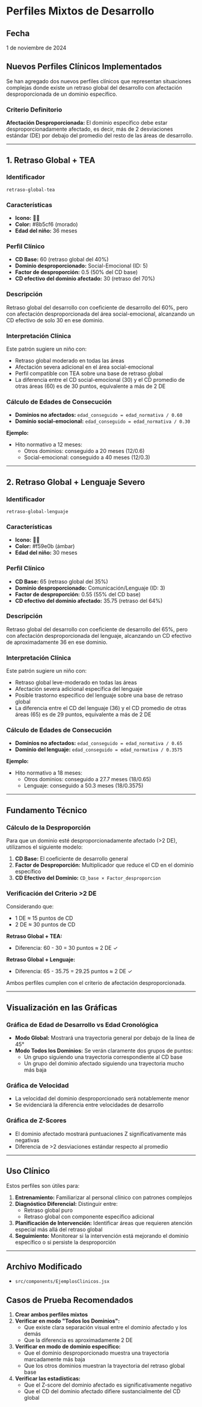 # Perfiles Mixtos de Desarrollo

## Fecha
1 de noviembre de 2024

## Nuevos Perfiles Clínicos Implementados

Se han agregado dos nuevos perfiles clínicos que representan situaciones complejas donde existe un retraso global del desarrollo con afectación desproporcionada de un dominio específico.

### Criterio Definitorio

**Afectación Desproporcionada:** El dominio específico debe estar desproporcionadamente afectado, es decir, más de 2 desviaciones estándar (DE) por debajo del promedio del resto de las áreas de desarrollo.

---

## 1. Retraso Global + TEA

### Identificador
`retraso-global-tea`

### Características
- **Icono:** 🔵🧩
- **Color:** #8b5cf6 (morado)
- **Edad del niño:** 36 meses

### Perfil Clínico
- **CD Base:** 60 (retraso global del 40%)
- **Dominio desproporcionado:** Social-Emocional (ID: 5)
- **Factor de desproporción:** 0.5 (50% del CD base)
- **CD efectivo del dominio afectado:** 30 (retraso del 70%)

### Descripción
Retraso global del desarrollo con coeficiente de desarrollo del 60%, pero con afectación desproporcionada del área social-emocional, alcanzando un CD efectivo de solo 30 en ese dominio.

### Interpretación Clínica
Este patrón sugiere un niño con:
- Retraso global moderado en todas las áreas
- Afectación severa adicional en el área social-emocional
- Perfil compatible con TEA sobre una base de retraso global
- La diferencia entre el CD social-emocional (30) y el CD promedio de otras áreas (60) es de 30 puntos, equivalente a más de 2 DE

### Cálculo de Edades de Consecución
- **Dominios no afectados:** `edad_conseguido = edad_normativa / 0.60`
- **Dominio social-emocional:** `edad_conseguido = edad_normativa / 0.30`

**Ejemplo:**
- Hito normativo a 12 meses:
  - Otros dominios: conseguido a 20 meses (12/0.6)
  - Social-emocional: conseguido a 40 meses (12/0.3)

---

## 2. Retraso Global + Lenguaje Severo

### Identificador
`retraso-global-lenguaje`

### Características
- **Icono:** 🔵💬
- **Color:** #f59e0b (ámbar)
- **Edad del niño:** 30 meses

### Perfil Clínico
- **CD Base:** 65 (retraso global del 35%)
- **Dominio desproporcionado:** Comunicación/Lenguaje (ID: 3)
- **Factor de desproporción:** 0.55 (55% del CD base)
- **CD efectivo del dominio afectado:** 35.75 (retraso del 64%)

### Descripción
Retraso global del desarrollo con coeficiente de desarrollo del 65%, pero con afectación desproporcionada del lenguaje, alcanzando un CD efectivo de aproximadamente 36 en ese dominio.

### Interpretación Clínica
Este patrón sugiere un niño con:
- Retraso global leve-moderado en todas las áreas
- Afectación severa adicional específica del lenguaje
- Posible trastorno específico del lenguaje sobre una base de retraso global
- La diferencia entre el CD del lenguaje (36) y el CD promedio de otras áreas (65) es de 29 puntos, equivalente a más de 2 DE

### Cálculo de Edades de Consecución
- **Dominios no afectados:** `edad_conseguido = edad_normativa / 0.65`
- **Dominio del lenguaje:** `edad_conseguido = edad_normativa / 0.3575`

**Ejemplo:**
- Hito normativo a 18 meses:
  - Otros dominios: conseguido a 27.7 meses (18/0.65)
  - Lenguaje: conseguido a 50.3 meses (18/0.3575)

---

## Fundamento Técnico

### Cálculo de la Desproporción

Para que un dominio esté desproporcionadamente afectado (>2 DE), utilizamos el siguiente modelo:

1. **CD Base:** El coeficiente de desarrollo general
2. **Factor de Desproporción:** Multiplicador que reduce el CD en el dominio específico
3. **CD Efectivo del Dominio:** `CD_base × Factor_desproporcion`

### Verificación del Criterio >2 DE

Considerando que:
- 1 DE ≈ 15 puntos de CD
- 2 DE ≈ 30 puntos de CD

**Retraso Global + TEA:**
- Diferencia: 60 - 30 = 30 puntos ≈ 2 DE ✓

**Retraso Global + Lenguaje:**
- Diferencia: 65 - 35.75 = 29.25 puntos ≈ 2 DE ✓

Ambos perfiles cumplen con el criterio de afectación desproporcionada.

---

## Visualización en las Gráficas

### Gráfica de Edad de Desarrollo vs Edad Cronológica
- **Modo Global:** Mostrará una trayectoria general por debajo de la línea de 45°
- **Modo Todos los Dominios:** Se verán claramente dos grupos de puntos:
  - Un grupo siguiendo una trayectoria correspondiente al CD base
  - Un grupo del dominio afectado siguiendo una trayectoria mucho más baja

### Gráfica de Velocidad
- La velocidad del dominio desproporcionado será notablemente menor
- Se evidenciará la diferencia entre velocidades de desarrollo

### Gráfica de Z-Scores
- El dominio afectado mostrará puntuaciones Z significativamente más negativas
- Diferencia de >2 desviaciones estándar respecto al promedio

---

## Uso Clínico

Estos perfiles son útiles para:

1. **Entrenamiento:** Familiarizar al personal clínico con patrones complejos
2. **Diagnóstico Diferencial:** Distinguir entre:
   - Retraso global puro
   - Retraso global con componente específico adicional
3. **Planificación de Intervención:** Identificar áreas que requieren atención especial más allá del retraso global
4. **Seguimiento:** Monitorear si la intervención está mejorando el dominio específico o si persiste la desproporción

---

## Archivo Modificado

- `src/components/EjemplosClinicos.jsx`

## Casos de Prueba Recomendados

1. **Crear ambos perfiles mixtos**
2. **Verificar en modo "Todos los Dominios":**
   - Que existe clara separación visual entre el dominio afectado y los demás
   - Que la diferencia es aproximadamente 2 DE
3. **Verificar en modo de dominio específico:**
   - Que el dominio desproporcionado muestra una trayectoria marcadamente más baja
   - Que los otros dominios muestran la trayectoria del retraso global base
4. **Verificar las estadísticas:**
   - Que el Z-score del dominio afectado es significativamente negativo
   - Que el CD del dominio afectado difiere sustancialmente del CD global
